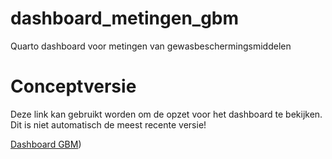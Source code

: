 # dashboard_metingen_gbm
Quarto dashboard voor metingen van gewasbeschermingsmiddelen

# Conceptversie

Deze link kan gebruikt worden om de opzet voor het dashboard te bekijken. Dit is niet automatisch de meest recente versie!

[Dashboard GBM](https://hhsk-wkl.github.io/dashboard_metingen_gbm/dashboard_metingen_gbm.html))
